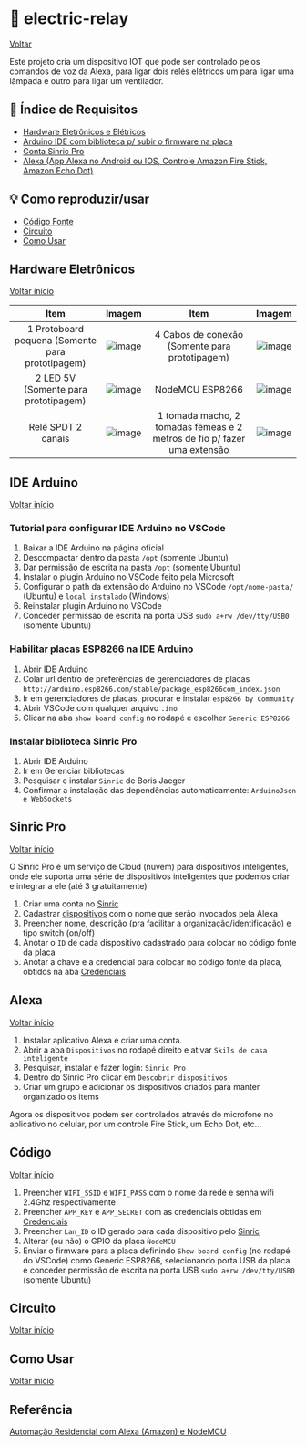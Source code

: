 # :electric_plug: electric-relay

[Voltar](https://github.com/sganzerla/alexa-projects)

Este projeto cria um dispositivo IOT que pode ser controlado pelos comandos de voz da Alexa, para ligar dois relés elétricos um para ligar uma lâmpada e outro para ligar um ventilador.

<a id="index"></a>

## :card_index: Índice de Requisitos

- [Hardware Eletrônicos e Elétricos](#hardware)
- [Arduino IDE com biblioteca p/ subir o firmware na placa](#ide)
- [Conta Sinric Pro](#sinric)
- [Alexa (App Alexa no Android ou IOS, Controle Amazon Fire Stick, Amazon Echo Dot)](#alexa)

## :bulb: Como reproduzir/usar

- [Código Fonte](#code)
- [Circuito](#circuit)
- [Como Usar](#use)
  
<a id="hardware"></a>

## Hardware Eletrônicos

[Voltar início](#index)

Item | Imagem | Item | Imagem
:------------------------: | :------------------------: | :------------------------: | :------------------------: |  
 1 Protoboard pequena (Somente para prototipagem) | ![image](https://user-images.githubusercontent.com/22710963/77499362-a8574a80-6e30-11ea-9744-a15c3206fd50.png) | 4 Cabos de conexão (Somente para prototipagem) | ![image](https://user-images.githubusercontent.com/22710963/77499606-5662f480-6e31-11ea-96fd-9e268dceb50f.png)
 2 LED 5V  (Somente para prototipagem)| ![image](https://user-images.githubusercontent.com/22710963/103470252-f64d9700-4d4e-11eb-908e-9c8fcf4fcd8c.png) | NodeMCU ESP8266 |  ![image](https://user-images.githubusercontent.com/22710963/79626592-9e5ef980-8107-11ea-8245-9ef23642a350.png)
 Relé SPDT 2 canais | ![image](https://user-images.githubusercontent.com/22710963/103469260-4c1b4280-4d41-11eb-90bb-0120b21ff696.png) | 1 tomada macho, 2 tomadas fêmeas e 2 metros de fio p/ fazer uma extensão  |  ![image](https://user-images.githubusercontent.com/22710963/103470387-8fc97880-4d50-11eb-9ab1-98e7a7c6170b.png)

<a id="ide"></a>

## IDE Arduino

[Voltar início](#index)

### Tutorial para configurar IDE Arduino no VSCode

1. Baixar a IDE Arduino na página oficial
2. Descompactar dentro da pasta `/opt` (somente Ubuntu)
3. Dar permissão de escrita na pasta `/opt` (somente Ubuntu)
4. Instalar o plugin Arduino no VSCode feito pela Microsoft
5. Configurar o path da extensão do Arduino no VSCode `/opt/nome-pasta/` (Ubuntu) e `local instalado` (Windows)
6. Reinstalar plugin Arduino no VSCode
7. Conceder permissão de escrita na porta USB `sudo a+rw /dev/tty/USB0` (somente Ubuntu)

### Habilitar placas ESP8266 na IDE Arduino

1. Abrir IDE Arduino
2. Colar url dentro de preferências de gerenciadores de placas `http://arduino.esp8266.com/stable/package_esp8266com_index.json`
3. Ir em gerenciadores de placas, procurar e instalar `esp8266 by Community`
4. Abrir VSCode com qualquer arquivo `.ino`
5. Clicar na aba `show board config` no rodapé e escolher `Generic ESP8266`

### Instalar biblioteca Sinric Pro

1. Abrir IDE Arduino
2. Ir em Gerenciar bibliotecas
3. Pesquisar e instalar `Sinric` de Boris Jaeger
4. Confirmar a instalação das dependências automaticamente: `ArduinoJson e WebSockets`

<a id="sinric"></a>

## Sinric Pro

[Voltar início](#index)

O Sinric Pro é um serviço de Cloud (nuvem) para dispositivos inteligentes, onde ele suporta uma série de dispositivos inteligentes que podemos criar e integrar a ele (até 3 gratuitamente)

1. Criar uma conta no [Sinric](https://portal.sinric.pro/register)
2. Cadastrar [dispositivos](https://portal.sinric.pro/device/list) com o nome que serão invocados pela Alexa
3. Preencher nome, descrição (pra facilitar a organização/identificação) e tipo switch (on/off)
4. Anotar o `ID` de cada dispositivo cadastrado para colocar no código fonte da placa
5. Anotar a chave e a credencial para colocar no código fonte da placa, obtidos na aba [Credenciais](https://portal.sinric.pro/credential/list)

<a id="alexa"></a>

## Alexa

[Voltar início](#index)

1. Instalar aplicativo Alexa e criar uma conta.
2. Abrir a aba `Dispositivos` no rodapé direito e ativar `Skils de casa inteligente`
3. Pesquisar, instalar e fazer login: `Sinric Pro`
4. Dentro do Sinric Pro clicar em `Descobrir dispositivos`
5. Criar um grupo e adicionar os dispositivos criados para manter organizado os items

Agora os dispositivos podem ser controlados através do microfone no aplicativo no celular, por um controle Fire Stick, um Echo Dot, etc...

<a id="code"></a>

## Código

[Voltar início](#index)

1. Preencher `WIFI_SSID` e `WIFI_PASS` com o nome da rede e senha wifi 2.4Ghz respectivamente
2. Preencher `APP_KEY` e `APP_SECRET`  com as credenciais obtidas em [Credenciais](https://portal.sinric.pro/credential/list)
3. Preencher `Lan_ID` o ID gerado para cada dispositivo pelo [Sinric](https://portal.sinric.pro/device/list)
4. Alterar (ou não) o GPIO da placa `ǸodeMCU`
5. Enviar o firmware para a placa definindo `Show board config` (no rodapé do VSCode) como Generic ESP8266, selecionando porta USB da placa e conceder permissão de escrita na porta USB `sudo a+rw /dev/tty/USB0` (somente Ubuntu)



<a id="circuit"></a>

## Circuito

[Voltar início](#index)


<a id="use"></a>

## Como Usar

[Voltar início](#index)

## Referência

[Automação Residencial com Alexa (Amazon) e NodeMCU](https://blog.eletrogate.com/automacao-residencial-com-alexa-amazon-e-nodemcu/)
